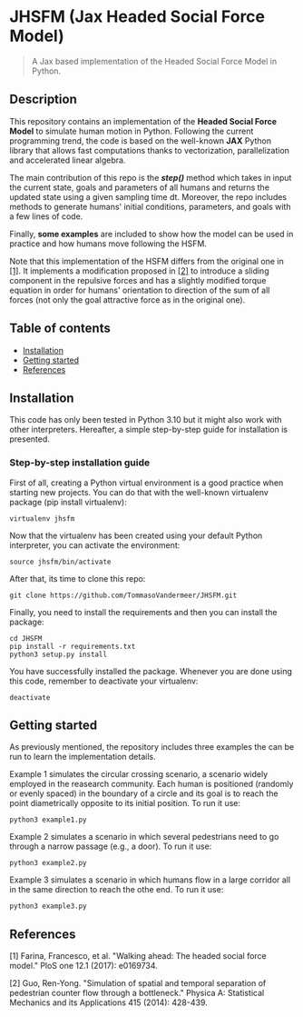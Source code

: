 # JHSFM (Jax Headed Social Force Model)

> A Jax based implementation of the Headed Social Force Model in Python.

## Description
This repository contains an implementation of the **Headed Social Force Model** to simulate human motion in Python. Following the current programming trend, the code is based on the well-known **JAX** Python library that allows fast computations thanks to vectorization, parallelization and accelerated linear algebra.

The main contribution of this repo is the ***step()*** method which takes in input the current state, goals and parameters of all humans and returns the updated state using a given sampling time dt. Moreover, the repo includes methods to generate humans' initial conditions, parameters, and goals with a few lines of code.

Finally, **some examples** are included to show how the model can be used in practice and how humans move following the HSFM.

Note that this implementation of the HSFM differs from the original one in [[1]](#1). It implements a modification proposed in [[2]](#2) to introduce a sliding component in the repulsive forces and has a slightly modified torque equation in order for humans' orientation to direction of the sum of all forces (not only the goal attractive force as in the original one).

## Table of contents
- [Installation](#installation)
- [Getting started](#getting-started)
- [References](#references)

## Installation
This code has only been tested in Python 3.10 but it might also work with other interpreters. Hereafter, a simple step-by-step guide for installation is presented. 

### Step-by-step installation guide
First of all, creating a Python virtual environment is a good practice when starting new projects. You can do that with the well-known virtualenv package (pip install virtualenv):
```
virtualenv jhsfm
```
Now that the virtualenv has been created using your default Python interpreter, you can activate the environment:
```
source jhsfm/bin/activate
```
After that, its time to clone this repo:
```
git clone https://github.com/TommasoVandermeer/JHSFM.git
```
Finally, you need to install the requirements and then you can install the package:
```
cd JHSFM
pip install -r requirements.txt
python3 setup.py install
```
You have successfully installed the package. Whenever you are done using this code, remember to deactivate your virtualenv:
```
deactivate
```

## Getting started
As previously mentioned, the repository includes three examples the can be run to learn the implementation details.

Example 1 simulates the circular crossing scenario, a scenario widely employed in the reasearch community. Each human is positioned (randomly or evenly spaced) in the boundary of a circle and its goal is to reach the point diametrically opposite to its initial position. To run it use:
```
python3 example1.py
```

Example 2 simulates a scenario in which several pedestrians need to go through a narrow passage (e.g., a door). To run it use:
```
python3 example2.py
```

Example 3 simulates a scenario in which humans flow in a large corridor all in the same direction to reach the othe end. To run it use:
```
python3 example3.py
```

## References
<a id="1">[1]</a> Farina, Francesco, et al. "Walking ahead: The headed social force model." PloS one 12.1 (2017): e0169734.

<a id="2">[2]</a> Guo, Ren-Yong. "Simulation of spatial and temporal separation of pedestrian counter flow through a bottleneck." Physica A: Statistical Mechanics and its Applications 415 (2014): 428-439.
